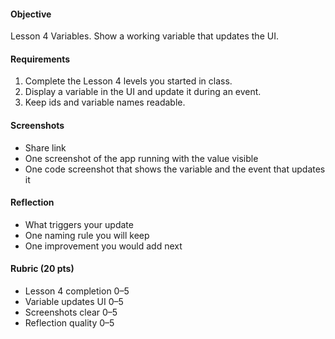 #### Objective

Lesson 4 Variables. Show a working variable that updates the UI.

#### Requirements

1. Complete the Lesson 4 levels you started in class.
2. Display a variable in the UI and update it during an event.
3. Keep ids and variable names readable.

#### Screenshots

- Share link
- One screenshot of the app running with the value visible
- One code screenshot that shows the variable and the event that updates it

#### Reflection

- What triggers your update
- One naming rule you will keep
- One improvement you would add next

#### Rubric (20 pts)

- Lesson 4 completion 0–5
- Variable updates UI 0–5
- Screenshots clear 0–5
- Reflection quality 0–5
